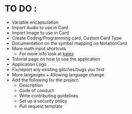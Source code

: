 # TO DO :
- Variable encapsulation
- Import Audio to use in Card
- Import Image to use in Card
- Create Coding/Programming card, Custom Card Type
- Documentation on the symbol mapping on NotationCard
- More math input shortcuts
  - For more info look at [katex](https://katex.org/docs/supported)
- Tutorial page on how to use the application
- Application Logo
- Fix/report any existing glitches/bugs you find
- More langauges + Allowing language change
- Add the following for the project:
  - Description 
  - Code of conduct
  - Write contributing guidelines
  - Set up a security policy
  - Pull request template
